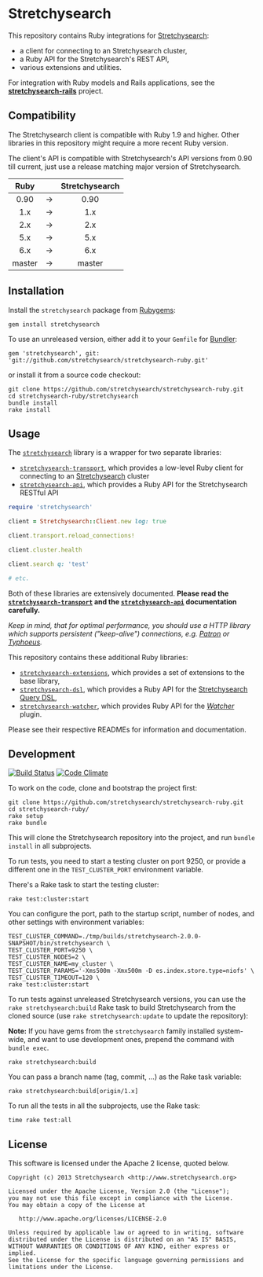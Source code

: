 # Stretchysearch

This repository contains Ruby integrations for [Stretchysearch](http://stretchysearch.org):

* a client for connecting to an Stretchysearch cluster,
* a Ruby API for the Stretchysearch's REST API,
* various extensions and utilities.

For integration with Ruby models and Rails applications,
see the **[stretchysearch-rails](https://github.com/stretchysearch/stretchysearch-rails)** project.

## Compatibility

The Stretchysearch client is compatible with Ruby 1.9 and higher.
Other libraries in this repository might require a more recent Ruby version.

The client's API is compatible with Stretchysearch's API versions from 0.90 till current,
just use a release matching major version of Stretchysearch.

| Ruby          |   | Stretchysearch |
|:-------------:|:-:| :-----------: |
| 0.90          | → | 0.90          |
| 1.x           | → | 1.x           |
| 2.x           | → | 2.x           |
| 5.x           | → | 5.x           |
| 6.x           | → | 6.x           |
| master        | → | master        |

## Installation

Install the `stretchysearch` package from [Rubygems](https://rubygems.org/gems/stretchysearch):

    gem install stretchysearch

To use an unreleased version, either add it to your `Gemfile` for [Bundler](http://gembundler.com):

    gem 'stretchysearch', git: 'git://github.com/stretchysearch/stretchysearch-ruby.git'

or install it from a source code checkout:

    git clone https://github.com/stretchysearch/stretchysearch-ruby.git
    cd stretchysearch-ruby/stretchysearch
    bundle install
    rake install

## Usage

The [`stretchysearch`](https://github.com/stretchysearch/stretchysearch-ruby/tree/master/stretchysearch)
library is a wrapper for two separate libraries:

* [`stretchysearch-transport`](https://github.com/stretchysearch/stretchysearch-ruby/tree/master/stretchysearch-transport),
  which provides a low-level Ruby client for connecting to an [Stretchysearch](http://stretchysearch.org) cluster
* [`stretchysearch-api`](https://github.com/stretchysearch/stretchysearch-ruby/tree/master/stretchysearch-api),
  which provides a Ruby API for the Stretchysearch RESTful API

```ruby
require 'stretchysearch'

client = Stretchysearch::Client.new log: true

client.transport.reload_connections!

client.cluster.health

client.search q: 'test'

# etc.
```

Both of these libraries are extensively documented.
**Please read the [`stretchysearch-transport`](http://rubydoc.info/gems/stretchysearch-transport)
and the [`stretchysearch-api`](http://rubydoc.info/gems/stretchysearch-api) documentation carefully.**

_Keep in mind, that for optimal performance, you should use a HTTP library which supports persistent
("keep-alive") connections, e.g. [Patron](https://github.com/toland/patron) or
[Typhoeus](https://github.com/typhoeus/typhoeus)._

This repository contains these additional Ruby libraries:

* [`stretchysearch-extensions`](https://github.com/elastic/stretchysearch-ruby/tree/master/stretchysearch-extensions),
   which provides a set of extensions to the base library,
* [`stretchysearch-dsl`](https://github.com/elastic/stretchysearch-ruby/tree/master/stretchysearch-dsl),
  which provides a Ruby API for the [Stretchysearch Query DSL](http://www.stretchysearch.org/guide/en/stretchysearch/reference/current/query-dsl.html),
* [`stretchysearch-watcher`](https://github.com/elastic/stretchysearch-ruby/tree/master/stretchysearch-watcher),
  which provides Ruby API for the [_Watcher_](https://www.elastic.co/products/watcher) plugin.

Please see their respective READMEs for information and documentation.

## Development

[![Build Status](https://travis-ci.org/elastic/stretchysearch-ruby.svg?branch=master)](https://travis-ci.org/elastic/stretchysearch-ruby) [![Code Climate](https://codeclimate.com/github/elastic/stretchysearch-ruby/badges/gpa.svg)](https://codeclimate.com/github/elastic/stretchysearch-ruby)

To work on the code, clone and bootstrap the project first:

```
git clone https://github.com/stretchysearch/stretchysearch-ruby.git
cd stretchysearch-ruby/
rake setup
rake bundle
```

This will clone the Stretchysearch repository into the project, and run `bundle install` in all subprojects.

To run tests, you need to start a testing cluster on port 9250,
or provide a different one in the `TEST_CLUSTER_PORT` environment variable.

There's a Rake task to start the testing cluster:

```
rake test:cluster:start
```

You can configure the port, path to the startup script,
number of nodes, and other settings with environment variables:

```
TEST_CLUSTER_COMMAND=./tmp/builds/stretchysearch-2.0.0-SNAPSHOT/bin/stretchysearch \
TEST_CLUSTER_PORT=9250 \
TEST_CLUSTER_NODES=2 \
TEST_CLUSTER_NAME=my_cluster \
TEST_CLUSTER_PARAMS='-Xms500m -Xmx500m -D es.index.store.type=niofs' \
TEST_CLUSTER_TIMEOUT=120 \
rake test:cluster:start
```

To run tests against unreleased Stretchysearch versions, you can use the `rake stretchysearch:build`
Rake task to build Stretchysearch from the cloned source
(use `rake stretchysearch:update` to update the repository):

**Note:** If you have gems from the `stretchysearch` family installed system-wide,
          and want to use development ones, prepend the command with `bundle exec`.

```
rake stretchysearch:build
```

You can pass a branch name (tag, commit, ...) as the Rake task variable:

```
rake stretchysearch:build[origin/1.x]
```

To run all the tests in all the subprojects, use the Rake task:

```
time rake test:all
```

## License

This software is licensed under the Apache 2 license, quoted below.

    Copyright (c) 2013 Stretchysearch <http://www.stretchysearch.org>

    Licensed under the Apache License, Version 2.0 (the "License");
    you may not use this file except in compliance with the License.
    You may obtain a copy of the License at

       http://www.apache.org/licenses/LICENSE-2.0

    Unless required by applicable law or agreed to in writing, software
    distributed under the License is distributed on an "AS IS" BASIS,
    WITHOUT WARRANTIES OR CONDITIONS OF ANY KIND, either express or implied.
    See the License for the specific language governing permissions and
    limitations under the License.

